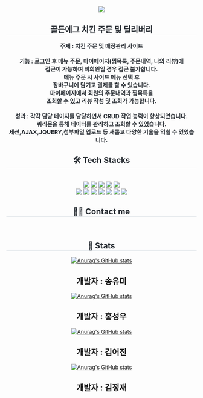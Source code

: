 <div align="center">
    <img src="https://capsule-render.vercel.app/api?type=waving&color=0:efafaf,100:d2c793&height=180&text=GoldenEGG%20Project&animation=fadeIn&fontColor=000000&fontSize=70" />
</div>

<div align="center"> 
    <h2 style="border-bottom: 1px solid #d8dee4; color: #282d33;"> 골든에그 치킨 주문 및 딜리버리 </h2>  
     <div style="font-weight: 700; font-size: 15px; text-align: center; color: #282d33;"> 주제 : 치킨 주문 및  매장관리 사이트<br><br>
      기능 : 로그인 후 메뉴 주문, 마이페이지(찜목록, 주문내역, 나의 리뷰)에<br>
         접근이 가능하며 비회원일 경우 접근 불가합니다.<br>
         메뉴 주문 시 사이드 메뉴 선택 후 <br>장바구니에 담기고 결제를 할 수 있습니다.<br>
         마이페이지에서 회원의 주문내역과 찜목록을<br> 조회할 수 있고 리뷰 작성 및 조회가 가능합니다.<br><br>
      성과 : 각각 담당 페이지를 담당하면서 CRUD 작업 능력이 향상되었습니다.<br>
         쿼리문을 통해 데이터를 관리하고 조회할 수 있었습니다.<br>
         세션,AJAX,JQUERY,첨부파일 업로드 등 새롭고 다양한 기술을 익힐 수 있었습니다.
     </div> 
</div>

<div align="center">
    <h2 style="border-bottom: 1px solid #d8dee4; color: #282d33;"> 🛠️ Tech Stacks </h2>
    <br>
    <div style="margin: 0 auto;">
        <img src="https://img.shields.io/badge/Apache Tomcat-F8DC75?style=plastic&logo=Apache Tomcat&logoColor=white">
        <img src="https://img.shields.io/badge/Github-181717?style=plastic&logo=Github&logoColor=white">
        <img src="https://img.shields.io/badge/HTML5-E34F26?style=plastic&logo=HTML5&logoColor=white">
        <img src="https://img.shields.io/badge/jQuery-0769AD?style=plastic&logo=jQuery&logoColor=white">
        <img src="https://img.shields.io/badge/Java-007396?style=plastic&logo=Java&logoColor=white">
        <br>
        <img src="https://img.shields.io/badge/Javascript-F7DF1E?style=plastic&logo=Javascript&logoColor=white">
        <img src="https://img.shields.io/badge/MariaDB-003545?style=plastic&logo=MariaDB&logoColor=white">
        <img src="https://img.shields.io/badge/MySQL-4479A1?style=plastic&logo=MySQL&logoColor=white">
        <img src="https://img.shields.io/badge/Spring-6DB33F?style=plastic&logo=Spring&logoColor=white">
        <img src="https://img.shields.io/badge/Eclipse-2C2255?style=plastic&logo=Spring&logoColor=white">
        <img src="https://img.shields.io/badge/CSS3-1572B6?style=plastic&logo=Spring&logoColor=white">
        <img src="https://img.shields.io/badge/Linux-FCC624?style=plastic&logo=Spring&logoColor=white">
    </div>
</div>

<div align="center">
    <h2 style="border-bottom: 1px solid #d8dee4; color: #282d33;"> 🧑‍💻 Contact me </h2>
    <br>
</div>

<div align="center">
    <h2 style="border-bottom: 1px solid #d8dee4; color: #282d33;"> 🏅 Stats </h2>
    <div>
        <a href="https://github.com/yoooomiii">
            <img src="https://github-readme-stats.vercel.app/api?username=yoooomiii&hide=contribs,prs&show_icons=true&theme=테마" alt="Anurag's GitHub stats">
        </a>
        <h2>개발자 : 송유미</h2>        
        <a href="https://github.com/Hongseongwo">
            <img src="https://github-readme-stats.vercel.app/api?username=Hongseongwo&hide=contribs,prs&show_icons=true&theme=테마" alt="Anurag's GitHub stats">
        </a>
        <h2>개발자 : 홍성우</h2>        
        <a href="https://github.com/orca0504">
            <img src="https://github-readme-stats.vercel.app/api?username=orca0504&hide=contribs,prs&show_icons=true&theme=테마" alt="Anurag's GitHub stats">
        </a>
        <h2>개발자 : 김어진</h2>      
        <a href="https://github.com/jasmine-dg">
            <img src="https://github-readme-stats.vercel.app/api?username=jasmine-dg&hide=contribs,prs&show_icons=true&theme=테마" alt="Anurag's GitHub stats">
        </a>
        <h2>개발자 : 김정재</h2>
    </div>
</div>
